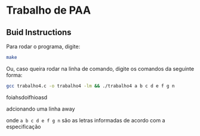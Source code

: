 # Trabalho de PAA
## Buid Instructions
Para rodar o programa, digite:
```bash
make
```
Ou, caso queira rodar na linha de comando, digite os comandos da seguinte forma:
```bash
gcc trabalho4.c -o trabalho4 -lm && ./trabalho4 a b c d e f g n
```

foiahsdoifhioasd

adcionando uma linha away


onde `a b c d e f g n` são as letras informadas de acordo com a especificação
